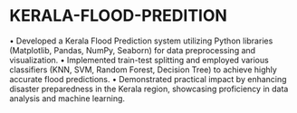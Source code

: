 # KERALA-FLOOD-PREDITION
•	Developed a Kerala Flood Prediction system utilizing Python libraries (Matplotlib, Pandas, NumPy, Seaborn) for data preprocessing and visualization.
•	Implemented train-test splitting and employed various classifiers (KNN, SVM, Random Forest, Decision Tree) to achieve highly accurate flood predictions.
•	Demonstrated practical impact by enhancing disaster preparedness in the Kerala region, showcasing proficiency in data analysis and machine learning.
